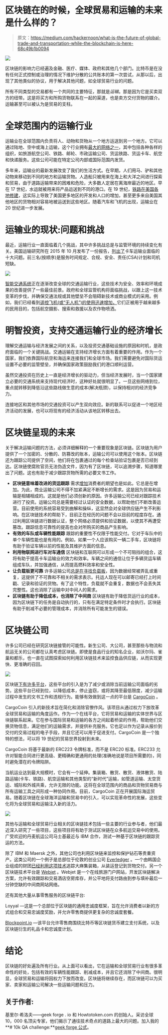 # 区块链在的时候，全球贸易和运输的未来是什么样的？

> 原文：<https://medium.com/hackernoon/what-is-the-future-of-global-trade-and-transportation-while-the-blockchain-is-here-68c49b1b0094>

![](img/ef98180a83e8deef34dbc4745c12d35a.png)

区块链的影响力已经遍及金融、医疗、媒体、政府和其他几个部门。比特币是在没有任何正式控制或治理的情况下维护分散的公共账本的第一次尝试，从那以后，出现了其他类似的协议，用于解决其他问题，如全球贸易行业的问题。

所有不同类型的交易都有一个共同的主要特征，那就是*运输*。那是因为它是买卖双方的纽带。这是将买方和所购货物联系在一起的渠道，也是卖方交付货物的媒介。运输甚至可以被认为是贸易的支柱。

# 全球范围内的运输行业

运输业在全球范围内负责将人、动物和货物从一个地方运送到另一个地方。它可以通过陆地、空中或海上运输，这个行业拥有[最大的网络之一](https://en.m.wikipedia.org/wiki/Transport)，其中包括各种各样的组织，如旅游航空公司、铁路、邮轮、市政运输公司、货运铁路、货运卡车、航空和快递服务。这些公司可能在特定公司内部或国际范围内发货。

多年来，运输业的最新发展改变了我们的生活方式。在早期，人们用马、驴和其他动物来移动到不同的地方和运输货物。人造船只被用来在海上和大洋之间进行探索和贸易，由于道路运输带来的困难和危险，大多数人定居在离海岸最近的地区。早在 17 世纪，水运就被用来将产品运送到不同的港口。在 19 世纪，[铁路在美国各地修建](https://www.loc.gov/collections/railroad-maps-1828-to-1900/articles-and-essays/history-of-railroads-and-maps/the-beginnings-of-american-railroads-and-mapping/)，这实际上导致了美国更多地区的开发和人口的增加，甚至更多来自美国其他地区的货物相对容易地被运送到这些地区。随着汽车和飞机的出现，运输业在 20 世纪进一步发展。

# 运输业的现状:问题和挑战

最近，运输行业一直面临着几个挑战，其中许多挑战总是与监管环境的持续变化有关。美国运输研究所在 2015 年 10 月发布了一份报告，[列出了](http://dickinsonfleet.com/toptrucking-10-industry-concerns/)卡车运输业面临的十大问题。前三名(按顺序)是服务时间规定、合规、安全、责任(CSA)计划和司机短缺。

![](img/913df686f2beeffd2917ef64c605f99e.png)

[智能交通系统](http://www.unece.org/trans/theme_its.html)正在逐渐改变全球的交通运输行业，这些技术为安全、效率和环境成果的改善提供了一些最佳前景。政府和全球监管机构将面临挑战，以跟上这一技术变革的步伐，并确保交通法规或其他壁垒不会阻碍新技术或商业模式的采用。例如，我们已经看到[遥控飞机(或“无人机”)的使用迅速增加，](https://zslpublications.onlinelibrary.wiley.com/doi/full/10.1002/rse2.75)它们正被用于越来越多的民用目的，包括航空摄影、搜索和救援以及农作物喷洒。

# 明智投资，支持交通运输行业的经济增长

理解交通运输与经济发展之间的关系，以及投资交通基础设施的原因和时机，是政府面临的一个关键挑战。交通运输在支持经济增长方面有着重要的作用。作为一个国家，我们依靠国际航空和海运来连接我们和全球市场。我们需要避免对国际货运设置不必要的监管壁垒，并确保国家政策鼓励我们的港口顺利运营。

虽然交通投资在历史上一直是经济增长的驱动力，但当经济发展时，当一个国家建立必要的交通系统来支持现代经济时，这种好处就很明显了。一旦这些网络到位，重点就转移到降低沿这些路线做生意的成本(解决瓶颈)，以保持相对的经济竞争力。

连接地区和其他市场的交通投资可以产生双向效应。新的联系可以促进一个地区经济活动的发展，也可以将现有的经济活动从该地区转移出去。

# 区块链呈现的未来

关于解决运输问题的方法，必须详细解释的一个重要现象是区块链。区块链为用户提供了一个加密的、分散的、防篡改的账本，运输公司可以使用这个账本。区块链还为跟踪公司提供了空间，他们将在包裹通过的每个检查站验证包裹是否已经到达。区块链使腐败官员无法伪造文件，因为有了区块链，可以追溯步骤，知道哪里出了问题。这也有助于减少跟踪货物所需的必要文书工作。

*   **区块链意味着改进的货运跟踪**
    需求[增加](https://transportgeography.org/?page_id=5277)消费者的期望也是如此。它总是在增加。为此，商业运输公司不得不加紧满足不断增长的需求。这是因为贸易和运输是相辅相成的。这就是他们必须创新的原因。许多运输公司已经对跟踪技术进行了投资。运输公司总是需要经过认证的安全数据，以帮助他们不断改善运营。目前使用的系统容易受到曲解和操纵，这显然会对全球供应链产生不利影响。在区块链技术的帮助下，目前正在经历的问题不会以目前的程度存在。通过利用区块链进行数据认证，整个网络必须提供和验证数据，以使其不再遭受篡改。跟踪信息可靠性的提高也会对所购买的商品产生影响。
*   **有效的车队或车辆性能跟踪**
    跟踪的重要性不仅限于性能交付。它对于车队中的单个车辆性能也是有用的。例如，如果一个人应该购买一辆二手车，区块链将有助于验证车辆以前的性能及其维护方面的信息。
*   **利用物联网进行车对车通信**
    区块链和互联网可以形成一个不可阻挡的组合，这将有助于提高卡车运输业的效力和效率。车辆之间的通信让位于多辆货运车辆组成车队，并加强通信，从而提高燃料效率和安全性。
*   **让负载板更可靠**
    许多运输公司[总是在寻找负载板](https://www.teamrunsmart.com/articles/business-smart/february-2018/load-board-lookout)，因为数据经常被弄乱或重复，这提供了不可靠和不相关的需求表示。托运人现在可以邮寄已经打上时间戳、记录和验证的货物。有了这个特性，负载就不会重复，数据也不会丢失其完整性。这也消除了运输中对中间人的需求。
*   **区块链有助于降低成本，也消除了中间商**
    区块链有助于降低货运行业的成本，因为区块链下的任务是自动执行的，只有在满足特定条件时才会执行。区块链有助于削减不必要的管理成本，并消除所有可能发生的错误。

# 区块链公司

许多公司已经在研究区块链接管的可能性。新生公司、大公司，甚至那些与物流和航运无关的公司都在认真考虑区块链。即使是食品行业的知名企业，如沃尔玛、雀巢和都乐，也一直在试图探索如何利用区块链技术来监控食品供应链，从而实现更快、更准确的召回。

![](img/f258de0a579e3478b4e20c9ee31a1fce.png)

区块链[下有许多平台](http://radiostud.io/eight-blockchain-platforms-comparison/)，这些平台的引入是为了减少或消除当前运输公司面临的劣势。这些平台已经到位，以降低成本，停止盗窃，或将其降至最低限度，减少运输过程中发生的文书工作和违规行为。能够有效做到这一点的平台是 [CargoCoin](https://thecargocoin.com/) 。

CargoCoin 引入的新技术旨在简化和消除官僚作风。该项目从通过权力下放改革全球贸易和运输的角度运作。作为一个在线平台，它将贸易和运输的实体世界与区块链联系起来。它在参与国际贸易和运输的各方之间起着桥梁的作用，帮助他们交换货物信息，满足他们的运输需求，并提供补充服务。它也足以作为记录从报价到交付的交易过程的电子手段，并且它还可以用于促进支付。CargoCoin 是一个独特的想法，可以将 19 世纪的贸易世界投射到未来。

CargoCoin 将基于最新的 ERC223 令牌标准，而不是 ERC20 标准。ERC233 允许对智能合同进行更高级、更精确和更通用的处理(准确地说是项目所需要的)，同时避免潜在的令牌陷阱。

当航运业达到最大规模时，它会有一个延伸。集装箱、散货、散货、液体散货、陆路运输(卡车、铁路)、航空运输和其他类型的“新时代”运输，如管道运输、太空货运、城际和外城共乘，允许无限的功能。这将在全球范围内的商品和货物贸易商与所有运输工具之间形成一种协同作用。目前，CargoCoin 正在开展国际海运贸易。随着区块链在全球海洋运输和贸易中的引入，可以实现革命性的发展，这些变化将为全球贸易和运输注入新的活力。

![](img/57bc2bc8ae27dd7be2ea8c5cbe856e73.png)

其他与运输和全球贸易行业相关的区块链技术包括一些主要的行业参与者，他们最近深入研究了一些项目，这些项目将有助于测试区块链在众多航运交易中的使用。广受欢迎的丹麦航运公司马士基最近与 IBM 合作，测试一种基于区块链的跟踪货运的方法。

除了 IBM 和 Maersk 之外，其他公司也利用区块链来监控和保护钻石等贵重资产。这类公司的一个例子是总部位于伦敦的创业公司 [Everledger](https://www.crunchbase.com/organization/blocktrace) 。一个由韩国企业组成的财团[已经利用这项技术](https://www.forbes.com/sites/elaineramirez/2017/08/09/dayli-icon-blockchain-south-korea/)追踪大麻集装箱，从装运登记到货物交付。另一个区块链技术平台是 [Webjet](https://www.webjet.co.nz/) 。Webjet 是一个在线旅游门户网站，开发区块链解决方案，允许有效跟踪和交易酒店空房库存，并公平地将支付路由到参与填补最后一分钟空缺的中间商网站网络。

还有其他大量从事零售服务的区块链平台:

Loyyal —这是一个总部位于区块链的通用忠诚度框架，旨在允许消费者以新的方式组合和交易忠诚度奖励，并允许零售商提供更复杂的忠诚度套餐。

[Blockpoint.io](https://www.linkedin.com/company/blockpoint.io) —该平台允许零售商围绕比特币等区块链货币建立支付系统，以及区块链衍生的礼品卡和忠诚度计划。

# 结论

区块链的好处遍及所有行业。从上面可以看出，它在运输和全球贸易行业有很多革命性的好处，包括有效的车辆性能跟踪、削减成本，并且它还消除了中间商。很明显，全球贸易和运输将因权力下放而改变。区块链将继续存在，而区块链可以为买家、卖家和运输公司解决一些运输问题和压力。

## 关于作者:

基里尔·希洛夫——geek forge . io 和 Howtotoken.com 的创始人。采访全球 10，000 名顶尖专家，他们揭示了通往技术奇点的道路上最大的问题。加入我的**# 10k QA challenge:**[geek forge 公式](https://formula.geekforge.io/)。